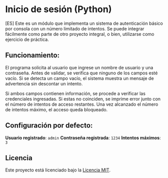 # Inicio de sesión (Python)
[ES] Este es un módulo que implementa un sistema de autenticación básico por consola con un número limitado de intentos. Se puede integrar fácilmente como parte de otro proyecto integral, o bien, utilizarse como ejercicio de práctica.

## Funcionamiento:

El programa solicita al usuario que ingrese un nombre de usuario y una contraseña. Antes de validar, se verifica que ninguno de los campos esté vacío. Si se detecta un campo vacío, el sistema muestra un mensaje de advertencia sin descontar un intento.

Si ambos campos contienen información, se procede a verificar las credenciales ingresadas. Si estas no coinciden, se imprime error junto con el número de intentos de acceso restantes. Una vez alcanzado el número de intentos máximo, el acceso queda bloqueado.


## Configuración por defecto:

**Usuario registrado**: `admin`
**Contraseña registrada**: `1234`
**Intentos máximos**: `3`

## Licencia

Este proyecto está licenciado bajo la [Licencia MIT](LICENSE).
